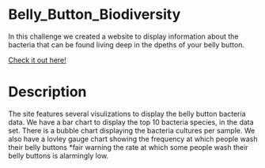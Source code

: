# Belly_Button_Biodiversity

In this challenge we created a website to display information about the bacteria that can be found living deep in the dpeths of your belly button. 

 [Check it out here!](https://paulerlic.github.io/Belly-Button-Biodiversity/  "Check it out here!") 
 
 # Description
   The site features several visulizations to display the belly button bacteria data. We have a bar chart to display the top 10 bacteria species, in the data set. There    is a bubble chart displaying the bacteria cultures per sample. We also have a lovley gauge chart showing the frequency at which people wash their belly buttons *fair    warning the rate at which some people wash their belly buttons is alarmingly low. 
